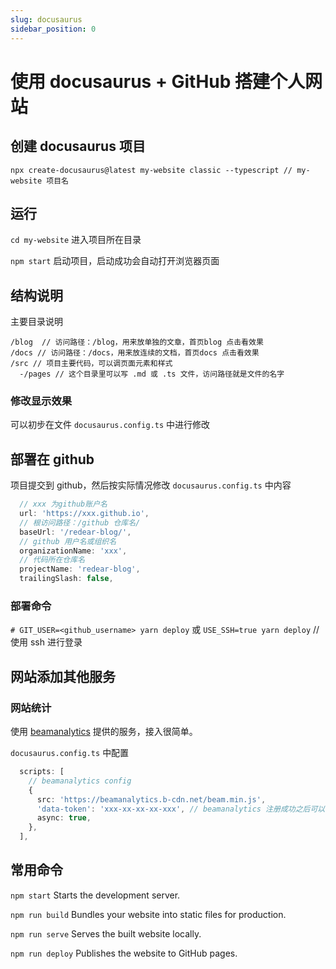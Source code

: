 ```yaml
---
slug: docusaurus
sidebar_position: 0
---
```

# 使用 docusaurus + GitHub 搭建个人网站

## 创建 docusaurus 项目

```
npx create-docusaurus@latest my-website classic --typescript // my-website 项目名
```

## 运行

`cd my-website` 进入项目所在目录

`npm start` 启动项目，启动成功会自动打开浏览器页面


## 结构说明

主要目录说明
```
/blog  // 访问路径：/blog，用来放单独的文章，首页blog 点击看效果
/docs // 访问路径：/docs，用来放连续的文档，首页docs 点击看效果
/src // 项目主要代码，可以调页面元素和样式
  -/pages // 这个目录里可以写 .md 或 .ts 文件，访问路径就是文件的名字
```

### 修改显示效果
可以初步在文件 `docusaurus.config.ts` 中进行修改

## 部署在 github
项目提交到 github，然后按实际情况修改 `docusaurus.config.ts` 中内容
```ts
  // xxx 为github账户名
  url: 'https://xxx.github.io',
  // 根访问路径：/github 仓库名/
  baseUrl: '/redear-blog/',
  // github 用户名或组织名
  organizationName: 'xxx',
  // 代码所在仓库名
  projectName: 'redear-blog',
  trailingSlash: false,
```

### 部署命令
`# GIT_USER=<github_username> yarn deploy`
或
`USE_SSH=true yarn deploy` // 使用 ssh 进行登录


## 网站添加其他服务

### 网站统计
使用 [beamanalytics](https://beamanalytics.io/) 提供的服务，接入很简单。

`docusaurus.config.ts` 中配置

```ts
  scripts: [
    // beamanalytics config
    {
      src: 'https://beamanalytics.b-cdn.net/beam.min.js',
      'data-token': 'xxx-xx-xx-xx-xxx', // beamanalytics 注册成功之后可以看到
      async: true,
    },
  ],
```


## 常用命令

  `npm start`
    Starts the development server.

  `npm run build`
    Bundles your website into static files for production.

  `npm run serve`
    Serves the built website locally.

  `npm run deploy`
    Publishes the website to GitHub pages.
